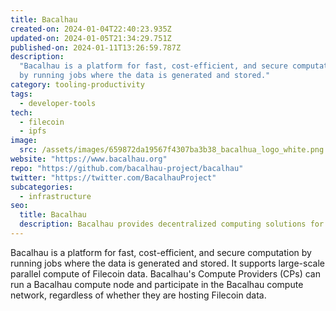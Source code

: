 ```yaml
---
title: Bacalhau
created-on: 2024-01-04T22:40:23.935Z
updated-on: 2024-01-05T21:34:29.751Z
published-on: 2024-01-11T13:26:59.787Z
description:
  "Bacalhau is a platform for fast, cost-efficient, and secure computation
  by running jobs where the data is generated and stored."
category: tooling-productivity
tags:
  - developer-tools
tech:
  - filecoin
  - ipfs
image:
  src: /assets/images/659872da19567f4307ba3b38_bacalhua_logo_white.png
website: "https://www.bacalhau.org"
repo: "https://github.com/bacalhau-project/bacalhau"
twitter: "https://twitter.com/BacalhauProject"
subcategories:
  - infrastructure
seo:
  title: Bacalhau
  description: Bacalhau provides decentralized computing solutions for data processing.
---
```


Bacalhau is a platform for fast, cost-efficient, and secure computation by running jobs where the data is generated and stored. It supports large-scale parallel compute of Filecoin data. Bacalhau's Compute Providers (CPs) can run a Bacalhau compute node and participate in the Bacalhau compute network, regardless of whether they are hosting Filecoin data.
